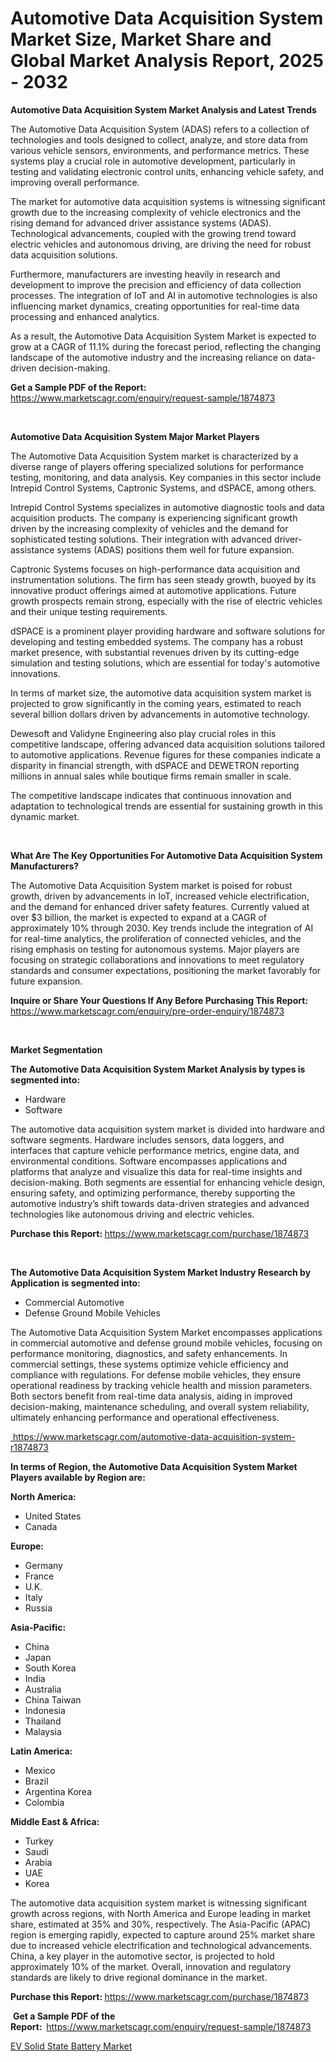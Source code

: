 <p><h1>Automotive Data Acquisition System Market Size, Market Share and Global Market Analysis Report, 2025 - 2032</h1></p><p><strong>Automotive Data Acquisition System Market Analysis and Latest Trends</strong></p>
<p><p>The Automotive Data Acquisition System (ADAS) refers to a collection of technologies and tools designed to collect, analyze, and store data from various vehicle sensors, environments, and performance metrics. These systems play a crucial role in automotive development, particularly in testing and validating electronic control units, enhancing vehicle safety, and improving overall performance. </p><p>The market for automotive data acquisition systems is witnessing significant growth due to the increasing complexity of vehicle electronics and the rising demand for advanced driver assistance systems (ADAS). Technological advancements, coupled with the growing trend toward electric vehicles and autonomous driving, are driving the need for robust data acquisition solutions. </p><p>Furthermore, manufacturers are investing heavily in research and development to improve the precision and efficiency of data collection processes. The integration of IoT and AI in automotive technologies is also influencing market dynamics, creating opportunities for real-time data processing and enhanced analytics. </p><p>As a result, the Automotive Data Acquisition System Market is expected to grow at a CAGR of 11.1% during the forecast period, reflecting the changing landscape of the automotive industry and the increasing reliance on data-driven decision-making.</p></p>
<p><strong>Get a Sample PDF of the Report:&nbsp;</strong> <a href="https://www.marketscagr.com/enquiry/request-sample/1874873?utm_campaign=3263&utm_medium=2&utm_source=Github&utm_content=ia&utm_term=30032025&utm_id=automotive-data-acquisition-system">https://www.marketscagr.com/enquiry/request-sample/1874873</a></p>
<p>&nbsp;</p>
<p><strong>Automotive Data Acquisition System Major Market Players</strong></p>
<p><p>The Automotive Data Acquisition System market is characterized by a diverse range of players offering specialized solutions for performance testing, monitoring, and data analysis. Key companies in this sector include Intrepid Control Systems, Captronic Systems, and dSPACE, among others. </p><p>Intrepid Control Systems specializes in automotive diagnostic tools and data acquisition products. The company is experiencing significant growth driven by the increasing complexity of vehicles and the demand for sophisticated testing solutions. Their integration with advanced driver-assistance systems (ADAS) positions them well for future expansion.</p><p>Captronic Systems focuses on high-performance data acquisition and instrumentation solutions. The firm has seen steady growth, buoyed by its innovative product offerings aimed at automotive applications. Future growth prospects remain strong, especially with the rise of electric vehicles and their unique testing requirements.</p><p>dSPACE is a prominent player providing hardware and software solutions for developing and testing embedded systems. The company has a robust market presence, with substantial revenues driven by its cutting-edge simulation and testing solutions, which are essential for today's automotive innovations. </p><p>In terms of market size, the automotive data acquisition system market is projected to grow significantly in the coming years, estimated to reach several billion dollars driven by advancements in automotive technology.</p><p>Dewesoft and Validyne Engineering also play crucial roles in this competitive landscape, offering advanced data acquisition solutions tailored to automotive applications. Revenue figures for these companies indicate a disparity in financial strength, with dSPACE and DEWETRON reporting millions in annual sales while boutique firms remain smaller in scale.</p><p>The competitive landscape indicates that continuous innovation and adaptation to technological trends are essential for sustaining growth in this dynamic market.</p></p>
<p>&nbsp;</p>
<p><strong>What Are The Key Opportunities For Automotive Data Acquisition System Manufacturers?</strong></p>
<p><p>The Automotive Data Acquisition System market is poised for robust growth, driven by advancements in IoT, increased vehicle electrification, and the demand for enhanced driver safety features. Currently valued at over $3 billion, the market is expected to expand at a CAGR of approximately 10% through 2030. Key trends include the integration of AI for real-time analytics, the proliferation of connected vehicles, and the rising emphasis on testing for autonomous systems. Major players are focusing on strategic collaborations and innovations to meet regulatory standards and consumer expectations, positioning the market favorably for future expansion.</p></p>
<p><strong>Inquire or Share Your Questions If Any Before Purchasing This Report:</strong> <a href="https://www.marketscagr.com/enquiry/pre-order-enquiry/1874873?utm_campaign=3263&utm_medium=2&utm_source=Github&utm_content=ia&utm_term=30032025&utm_id=automotive-data-acquisition-system">https://www.marketscagr.com/enquiry/pre-order-enquiry/1874873</a></p>
<p>&nbsp;</p>
<p><strong>Market Segmentation</strong></p>
<p><strong>The Automotive Data Acquisition System Market Analysis by types is segmented into:</strong></p>
<p><ul><li>Hardware</li><li>Software</li></ul></p>
<p><p>The automotive data acquisition system market is divided into hardware and software segments. Hardware includes sensors, data loggers, and interfaces that capture vehicle performance metrics, engine data, and environmental conditions. Software encompasses applications and platforms that analyze and visualize this data for real-time insights and decision-making. Both segments are essential for enhancing vehicle design, ensuring safety, and optimizing performance, thereby supporting the automotive industry’s shift towards data-driven strategies and advanced technologies like autonomous driving and electric vehicles.</p></p>
<p><strong>Purchase this Report:&nbsp;</strong><a href="https://www.marketscagr.com/purchase/1874873?utm_campaign=3263&utm_medium=2&utm_source=Github&utm_content=ia&utm_term=30032025&utm_id=automotive-data-acquisition-system">https://www.marketscagr.com/purchase/1874873</a></p>
<p>&nbsp;</p>
<p><strong>The Automotive Data Acquisition System Market Industry Research by Application is segmented into:</strong></p>
<p><ul><li>Commercial Automotive</li><li>Defense Ground Mobile Vehicles</li></ul></p>
<p><p>The Automotive Data Acquisition System Market encompasses applications in commercial automotive and defense ground mobile vehicles, focusing on performance monitoring, diagnostics, and safety enhancements. In commercial settings, these systems optimize vehicle efficiency and compliance with regulations. For defense mobile vehicles, they ensure operational readiness by tracking vehicle health and mission parameters. Both sectors benefit from real-time data analysis, aiding in improved decision-making, maintenance scheduling, and overall system reliability, ultimately enhancing performance and operational effectiveness.</p></p>
<p><a href="https://www.marketscagr.com/automotive-data-acquisition-system-r1874873?utm_campaign=3263&utm_medium=2&utm_source=Github&utm_content=ia&utm_term=30032025&utm_id=automotive-data-acquisition-system">&nbsp;https://www.marketscagr.com/automotive-data-acquisition-system-r1874873</a></p>
<p><strong>In terms of Region, the Automotive Data Acquisition System Market Players available by Region are:</strong></p>
<p>
    <p> <strong> North America: </strong>
        <ul>
            <li>United States</li>
            <li>Canada</li>
        </ul>
        </p> 
    <p> <strong> Europe: </strong>
        <ul>
            <li>Germany</li>
            <li>France</li>
            <li>U.K.</li>
            <li>Italy</li>
            <li>Russia</li>
        </ul>
        </p> 
    <p> <strong> Asia-Pacific: </strong>
        <ul>
            <li>China</li>
            <li>Japan</li>
            <li>South Korea</li>
            <li>India</li>
            <li>Australia</li>
            <li>China Taiwan</li>
            <li>Indonesia</li>
            <li>Thailand</li>
            <li>Malaysia</li>
        </ul>
        </p> 
    <p> <strong> Latin America: </strong>
        <ul>
            <li>Mexico</li>
            <li>Brazil</li>
            <li>Argentina Korea</li>
            <li>Colombia</li>
        </ul>
        </p> 
    <p> <strong> Middle East & Africa: </strong>
        <ul>
            <li>Turkey</li>
            <li>Saudi</li>
            <li>Arabia</li>
            <li>UAE</li>
            <li>Korea</li>
        </ul>
    </p>
    </p>
<p><p>The automotive data acquisition system market is witnessing significant growth across regions, with North America and Europe leading in market share, estimated at 35% and 30%, respectively. The Asia-Pacific (APAC) region is emerging rapidly, expected to capture around 25% market share due to increased vehicle electrification and technological advancements. China, a key player in the automotive sector, is projected to hold approximately 10% of the market. Overall, innovation and regulatory standards are likely to drive regional dominance in the market.</p></p>
<p><strong>Purchase this Report: </strong><a href="https://www.marketscagr.com/purchase/1874873?utm_campaign=3263&utm_medium=2&utm_source=Github&utm_content=ia&utm_term=30032025&utm_id=automotive-data-acquisition-system">https://www.marketscagr.com/purchase/1874873</a></p>
<p>&nbsp;<strong>Get a Sample PDF of the Report:&nbsp;&nbsp;</strong><a href="https://www.marketscagr.com/enquiry/request-sample/1874873?utm_campaign=3263&utm_medium=2&utm_source=Github&utm_content=ia&utm_term=30032025&utm_id=automotive-data-acquisition-system">https://www.marketscagr.com/enquiry/request-sample/1874873</a></p>
<p><strong></strong></p>
<p><p><a href="https://github.com/gunbybeahmg1/Market-Research-Report-List-1/blob/main/ev-solid-state-battery-market.md?utm_campaign=3263&utm_medium=2&utm_source=Github&utm_content=ia&utm_term=30032025&utm_id=automotive-data-acquisition-system">EV Solid State Battery Market</a></p></p>